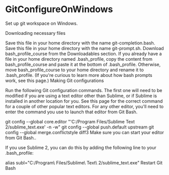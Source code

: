 # GitConfigureOnWindows
Set up git workspace on Windows.

Downloading necessary files

Save this file in your home directory with the name git-completion.bash.
Save this file in your home directory with the name git-prompt.sh.
Download bash_profile_course from the Downloadables section.
If you already have a file in your home directory named .bash_profile, copy the content from bash_profile_course and paste it at the bottom of .bash_profile. Otherwise, move bash_profile_course to your home directory and rename it to .bash_profile. (If you're curious to learn more about how bash prompts work, see this page.)
Making Git configurations

Run the following Git configuration commands. The first one will need to be modified if you are using a text editor other than Sublime, or if Sublime is installed in another location for you. See this page for the correct command for a couple of other popular text editors. For any other editor, you'll need to enter the command you use to launch that editor from Git Bash.

git config --global core.editor "'C:/Program Files/Sublime Text 2/sublime_text.exe' -n -w"
git config --global push.default upstream
git config --global merge.conflictstyle diff3
Make sure you can start your editor from Git Bash..

If you use Sublime 2, you can do this by adding the following line to your .bash_profile:

alias subl="C:/Program\ Files/Sublime\ Text\ 2/sublime_text.exe"
Restart Git Bash
